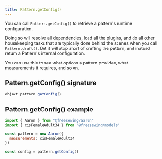 ```yaml
---
title: Pattern.getConfig()
---
```


You can call `Pattern.getConfig()` to retrieve a pattern's runtime configuration.

Doing so will resolve all dependencies, load all the plugins, and do all other
housekeeping tasks that are typically done behind the scenes when you call
`Pattern.draft()`. But it will stop short of drafting the pattern, and instead
return a Pattern's internal configuration.

You can use this to see what options a pattern provides, what
measurements it requires, and so on.

## Pattern.getConfig() signature

```js
object pattern.getConfig()
```

## Pattern.getConfig() example

```js
import { Aaron } from "@freesewing/aaron"
import { cisFemaleAdult34 } from "@freesewing/models"

const pattern = new Aaron({
  measurements: cisFemaleAdult34
})

const config = pattern.getConfig()
```
